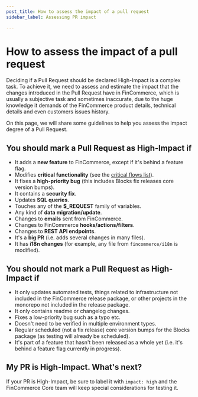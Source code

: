 ```yaml
---
post_title: How to assess the impact of a pull request
sidebar_label: Assessing PR impact

---
```


# How to assess the impact of a pull request

Deciding if a Pull Request should be declared High-Impact is a complex task. To achieve it, we need to assess and estimate the impact that the changes introduced in the Pull Request have in FinCommerce, which is usually a subjective task and sometimes inaccurate, due to the huge knowledge it demands of the FinCommerce product details, technical details and even customers issues history.

On this page, we will share some guidelines to help you assess the impact degree of a Pull Request.

## You should mark a Pull Request as High-Impact if

- It adds a **new feature** to FinCommerce, except if it's behind a feature flag.
- Modifies **critical functionality** (see the [critical flows list](https://github.com/dieselfox1/fincommerce/wiki/Critical-Flows)).
- It fixes a **high-priority bug** (this includes Blocks fix releases core version bumps).
- It contains a **security fix**.
- Updates **SQL queries**.
- Touches any of the **$_REQUEST** family of variables.
- Any kind of **data migration/update**.
- Changes to **emails** sent from FinCommerce.
- Changes to FinCommerce **hooks/actions/filters**.
- Changes to **REST API endpoints**.
- It's a **big PR** (i.e. adds several changes in many files).
- It has **i18n changes** (for example, any file from `fincommerce/i18n` is modified).

## You should not mark a Pull Request as High-Impact if

- It only updates automated tests, things related to infrastructure not included in the FinCommerce release package, or other projects in the monorepo not included in the release package.
- It only contains readme or changelog changes.
- Fixes a low-priority bug such as a typo etc.
- Doesn't need to be verified in multiple environment types.
- Regular scheduled (not a fix release) core version bumps for the Blocks package (as testing will already be scheduled).
- It's part of a feature that hasn't been released as a whole yet (i.e. it's behind a feature flag currently in progress).

## My PR is High-Impact. What's next?

If your PR is High-Impact, be sure to label it with `impact: high` and the FinCommerce Core team will keep special considerations for testing it.
